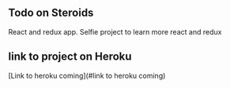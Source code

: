 ## Todo on Steroids
React and redux app. Selfie project to learn more react and redux

## link to project on Heroku

[Link to heroku coming](#link to heroku coming)
